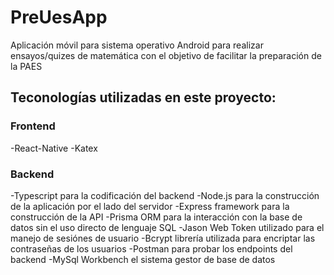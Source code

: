 # PreUesApp
Aplicación móvil para sistema operativo Android para realizar ensayos/quizes de matemática con el objetivo de facilitar la preparación de la PAES

## Teconologías utilizadas en este proyecto:

### Frontend
-React-Native
-Katex


### Backend
-Typescript para la codificación del backend
-Node.js para la construcción de la aplicación por el lado del servidor
-Express framework para la construcción de la API
-Prisma ORM para la interacción con la base de datos sin el uso directo de lenguaje SQL
-Jason Web Token utilizado para el manejo de sesiónes de usuario
-Bcrypt librería utilizada para encriptar las contraseñas de los usuarios
-Postman para probar los endpoints del backend
-MySql Workbench el sistema gestor de base de datos
